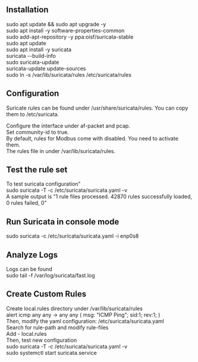 ## Installation
sudo apt update && sudo apt upgrade -y \
sudo apt install -y software-properties-common \
sudo add-apt-repository -y ppa:oisf/suricata-stable \
sudo apt update \
sudo apt install -y suricata \
suricata --build-info \
sudo suricata-update \
suricata-update update-sources \
sudo ln -s /var/lib/suricata/rules /etc/suricata/rules

## Configuration
Suricate rules can be found under /usr/share/suricata/rules. You can copy them to /etc/suricata.

Configure the interface under af-packet and pcap. \
Set community-id to true. \
By default, rules for Modbus come with disabled. You need to activate them. \
The rules file in under /var/lib/suricata/rules.

## Test the rule set
To test suricata configuration"\
sudo suricata -T -c /etc/suricata/suricata.yaml -v \
A sample output is "1 rule files processed. 42870 rules successfully loaded, 0 rules failed, 0"

## Run Suricata in console mode
sudo suricata -c /etc/suricata/suricata.yaml -i enp0s8

## Analyze Logs
Logs can be found \
sudo tail -f /var/log/suricata/fast.log

## Create Custom Rules
Create local.rules directory under /var/lib/suricata/rules \
alert icmp any any -> any any ( msg: "ICMP Ping"; sid:1; rev:1; ) \
Then, modify the yaml configuration: /etc/suricata/suricata.yaml \
Search for rule-path and modify rule-files \
Add - local.rules \
Then, test new configuration \
sudo suricata -T -c /etc/suricata/suricata.yaml -v \
sudo systemctl start suricata.service


